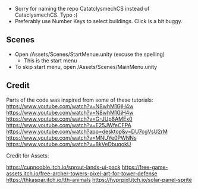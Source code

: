 - Sorry for naming the repo CatatclysmechCS instead of CataclysmechCS. Typo :(
- Preferably use Number Keys to select buildings. Click is a bit buggy.

## Scenes
- Open /Assets/Scenes/StartMenue.unity (excuse the spelling)
    - This is the start menu
- To skip start menu, open /Assets/Scenes/MainMenu.unity


## Credit
Parts of the code was inspired from some of these tutorials:
https://www.youtube.com/watch?v=N8whM1GjH4w
https://www.youtube.com/watch?v=N8whM1GjH4w
https://www.youtube.com/watch?v=G-JUp8AMEx0
https://www.youtube.com/watch?v=E25JWfeCFPA
https://www.youtube.com/watch?app=desktop&v=DU7cgVsU2rM
https://www.youtube.com/watch?v=MNUYe0PWNNs
https://www.youtube.com/watch?v=8kVeDbuqokU

Credit for Assets:

https://cupnooble.itch.io/sprout-lands-ui-pack
https://free-game-assets.itch.io/free-archer-towers-pixel-art-for-tower-defense
https://thkaspar.itch.io/tth-animals
https://hyprpixl.itch.io/solar-panel-sprite
